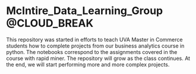 # McIntire_Data_Learning_Group @CLOUD_BREAK
This repository was started in efforts to teach UVA Master in Commerce students how to complete projects from our business analytics course in python. The notebooks correspond to the assignments covered in the course with rapid miner. The repository will grow as the class continues. At the end, we will start performing more and more complex projects. 



